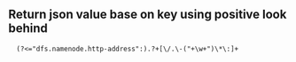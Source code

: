 ## Return json value base on key using positive look behind
```
  (?<="dfs.namenode.http-address":).?+[\/.\-("+\w+")\*\:]+
```
